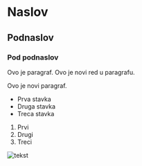 # Naslov
## Podnaslov
### Pod podnaslov

Ovo je paragraf.
Ovo je novi red u paragrafu.

Ovo je novi paragraf.

* Prva stavka
* Druga stavka
* Treca stavka

1. Prvi
2. Drugi
3. Treci

![tekst](https://upload.wikimedia.org/wikipedia/commons/thumb/a/aa/Sirocco_full_length_portrait.jpg/240px-Sirocco_full_length_portrait.jpg)
